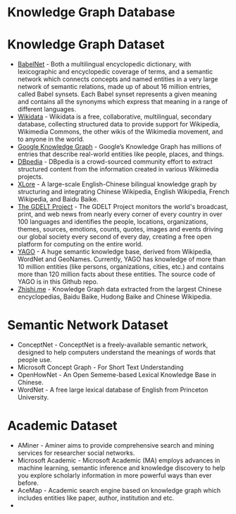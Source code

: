 # Knowledge Graph Database




# Knowledge Graph Dataset
- [BabelNet](https://babelnet.org/) - Both a multilingual encyclopedic dictionary, with lexicographic and encyclopedic coverage of terms, and a semantic network which connects concepts and named entities in a very large network of semantic relations, made up of about 16 million entries, called Babel synsets. Each Babel synset represents a given meaning and contains all the synonyms which express that meaning in a range of different languages.
- [Wikidata](https://www.wikidata.org/wiki/Wikidata:Main_Page) - Wikidata is a free, collaborative, multilingual, secondary database, collecting structured data to provide support for Wikipedia, Wikimedia Commons, the other wikis of the Wikimedia movement, and to anyone in the world.
- [Google Knowledge Graph](https://developers.google.com/knowledge-graph/) - Google’s Knowledge Graph has millions of entries that describe real-world entities like people, places, and things.
- [DBpedia](https://wiki.dbpedia.org/) - DBpedia is a crowd-sourced community effort to extract structured content from the information created in various Wikimedia projects.
- [XLore](https://xlore.org/) - A large-scale English-Chinese bilingual knowledge graph by structuring and integrating Chinese Wikipedia, English Wikipedia, French Wikipedia, and Baidu Baike.
- [The GDELT Project](https://www.gdeltproject.org/) - The GDELT Project monitors the world's broadcast, print, and web news from nearly every corner of every country in over 100 languages and identifies the people, locations, organizations, themes, sources, emotions, counts, quotes, images and events driving our global society every second of every day, creating a free open platform for computing on the entire world.
- [YAGO](http://yago-knowledge.org/) - A huge semantic knowledge base, derived from Wikipedia, WordNet and GeoNames. Currently, YAGO has knowledge of more than 10 million entities (like persons, organizations, cities, etc.) and contains more than 120 million facts about these entities. The source code of YAGO is in this Github repo.
- [Zhishi.me](http://zhishi.me/) - Knowledge Graph data extracted from the largest Chinese encyclopedias, Baidu Baike, Hudong Baike and Chinese Wikipedia.

# Semantic Network Dataset
- ConceptNet - ConceptNet is a freely-available semantic network, designed to help computers understand the meanings of words that people use.
- Microsoft Concept Graph - For Short Text Understanding
- OpenHowNet - An Open Sememe-based Lexical Knowledge Base in Chinese.
- WordNet - A free large lexical database of English from Princeton University.

# Academic Dataset
- AMiner - Aminer aims to provide comprehensive search and mining services for researcher social networks.
- Microsoft Academic - Microsoft Academic (MA) employs advances in machine learning, semantic inference and knowledge discovery to help you explore scholarly information in more powerful ways than ever before.
- AceMap - Academic search engine based on knowledge graph which includes entities like paper, author, institution and etc.
- 

